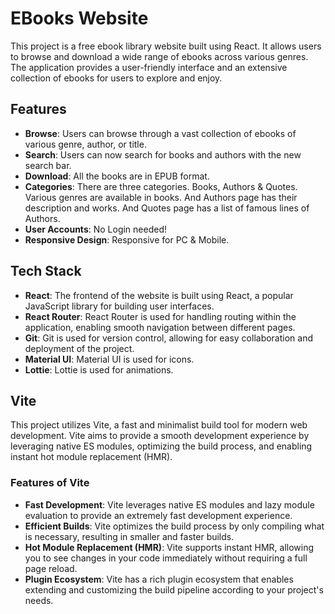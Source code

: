 # EBooks Website
This project is a free ebook library website built using React. It allows users to browse and download a wide range of ebooks across various genres. 
The application provides a user-friendly interface and an extensive collection of ebooks for users to explore and enjoy.

## Features
* **Browse**: Users can browse through a vast collection of ebooks of various genre, author, or title.
* **Search**: Users can now search for books and authors with  the new search bar.
* **Download**: All the books are in EPUB format.
* **Categories**: There are three categories. Books, Authors & Quotes. Various genres are available in books. And Authors page has their description and works. And Quotes page has a list of famous lines of Authors.
* **User Accounts**: No Login needed!
* **Responsive Design**: Responsive for PC & Mobile. 

## Tech Stack

* **React**: The frontend of the website is built using React, a popular JavaScript library for building user interfaces.
* **React Router**: React Router is used for handling routing within the application, enabling smooth navigation between different pages.
* **Git**: Git is used for version control, allowing for easy collaboration and deployment of the project.
* **Material UI**: Material UI is used for icons.
* **Lottie**: Lottie is used for animations.

## Vite

This project utilizes Vite, a fast and minimalist build tool for modern web development. Vite aims to provide a smooth development experience by leveraging native ES modules, optimizing the build process, and enabling instant hot module replacement (HMR).

### Features of Vite

- **Fast Development**: Vite leverages native ES modules and lazy module evaluation to provide an extremely fast development experience.
- **Efficient Builds**: Vite optimizes the build process by only compiling what is necessary, resulting in smaller and faster builds.
- **Hot Module Replacement (HMR)**: Vite supports instant HMR, allowing you to see changes in your code immediately without requiring a full page reload.
- **Plugin Ecosystem**: Vite has a rich plugin ecosystem that enables extending and customizing the build pipeline according to your project's needs.

